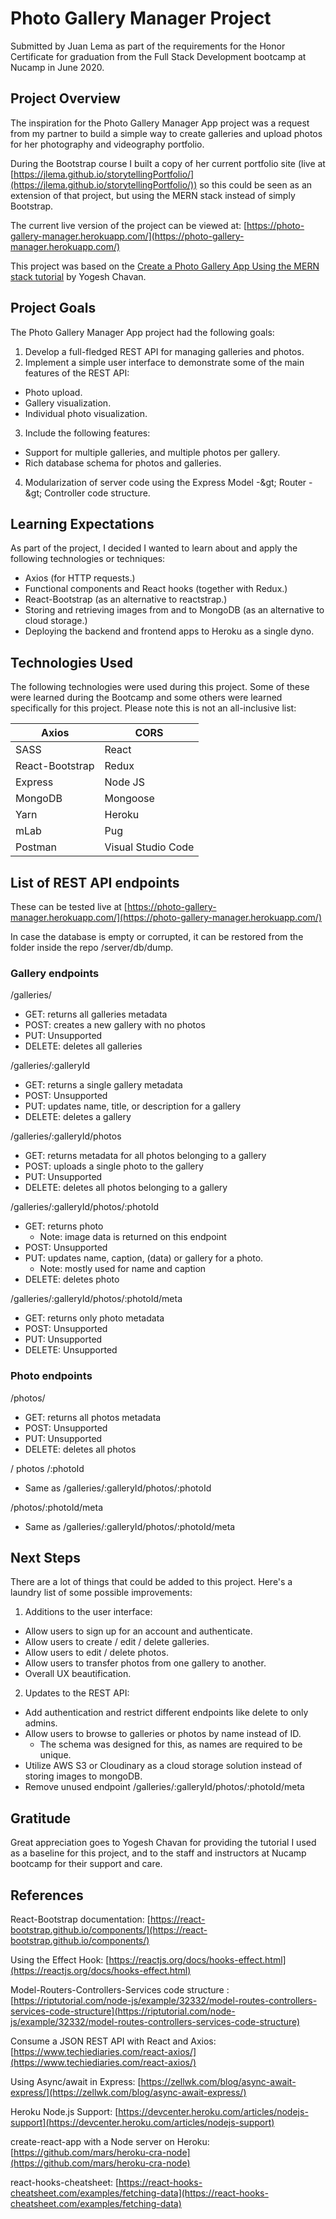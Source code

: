 # Photo Gallery Manager Project

Submitted by Juan Lema as part of the requirements for the Honor Certificate for graduation from the Full Stack Development bootcamp at Nucamp in June 2020.

## Project Overview

The inspiration for the Photo Gallery Manager App project was a request from my partner to build a simple way to create galleries and upload photos for her photography and videography portfolio.

During the Bootstrap course I built a copy of her current portfolio site (live at [https://jlema.github.io/storytellingPortfolio/](https://jlema.github.io/storytellingPortfolio/)) so this could be seen as an extension of that project, but using the MERN stack instead of simply Bootstrap.

The current live version of the project can be viewed at: [https://photo-gallery-manager.herokuapp.com/](https://photo-gallery-manager.herokuapp.com/)

This project was based on the [Create a Photo Gallery App Using the MERN stack tutorial](https://levelup.gitconnected.com/create-a-photo-gallery-app-using-mern-stack-826d7d926232) by Yogesh Chavan.

## Project Goals

The Photo Gallery Manager App project had the following goals:

1. Develop a full-fledged REST API for managing galleries and photos.
2. Implement a simple user interface to demonstrate some of the main features of the REST API:

- Photo upload.
- Gallery visualization.
- Individual photo visualization.

3. Include the following features:

- Support for multiple galleries, and multiple photos per gallery.
- Rich database schema for photos and galleries.

4. Modularization of server code using the Express Model -\&gt; Router -\&gt; Controller code structure.

## Learning Expectations

As part of the project, I decided I wanted to learn about and apply the following technologies or techniques:

- Axios (for HTTP requests.)
- Functional components and React hooks (together with Redux.)
- React-Bootstrap (as an alternative to reactstrap.)
- Storing and retrieving images from and to MongoDB (as an alternative to cloud storage.)
- Deploying the backend and frontend apps to Heroku as a single dyno.

## Technologies Used

The following technologies were used during this project. Some of these were learned during the Bootcamp and some others were learned specifically for this project. Please note this is not an all-inclusive list:

| Axios | CORS |
| --- | --- |
| SASS | React |
| React-Bootstrap | Redux |
| Express | Node JS |
| MongoDB | Mongoose |
| Yarn | Heroku |
| mLab | Pug |
| Postman | Visual Studio Code |

## List of REST API endpoints

These can be tested live at [https://photo-gallery-manager.herokuapp.com/](https://photo-gallery-manager.herokuapp.com/)

In case the database is empty or corrupted, it can be restored from the folder inside the repo /server/db/dump.

### Gallery endpoints

/galleries/

- GET: returns all galleries metadata
- POST: creates a new gallery with no photos
- PUT: Unsupported
- DELETE: deletes all galleries

/galleries/:galleryId

- GET: returns a single gallery metadata
- POST: Unsupported
- PUT: updates name, title, or description for a gallery
- DELETE: deletes a gallery

/galleries/:galleryId/photos

- GET: returns metadata for all photos belonging to a gallery
- POST: uploads a single photo to the gallery
- PUT: Unsupported
- DELETE: deletes all photos belonging to a gallery

/galleries/:galleryId/photos/:photoId

- GET: returns photo
  - Note: image data is returned on this endpoint
- POST: Unsupported
- PUT: updates name, caption, (data) or gallery for a photo.
  - Note: mostly used for name and caption
- DELETE: deletes photo

/galleries/:galleryId/photos/:photoId/meta

- GET: returns only photo metadata
- POST: Unsupported
- PUT: Unsupported
- DELETE: Unsupported

### Photo endpoints

/photos/

- GET: returns all photos metadata
- POST: Unsupported
- PUT: Unsupported
- DELETE: deletes all photos

/ photos /:photoId

- Same as /galleries/:galleryId/photos/:photoId

/photos/:photoId/meta

- Same as /galleries/:galleryId/photos/:photoId/meta

## Next Steps

There are a lot of things that could be added to this project. Here&#39;s a laundry list of some possible improvements:

1. Additions to the user interface:

- Allow users to sign up for an account and authenticate.
- Allow users to create / edit / delete galleries.
- Allow users to edit / delete photos.
- Allow users to transfer photos from one gallery to another.
- Overall UX beautification.

2. Updates to the REST API:

- Add authentication and restrict different endpoints like delete to only admins.
- Allow users to browse to galleries or photos by name instead of ID.
  - The schema was designed for this, as names are required to be unique.
- Utilize AWS S3 or Cloudinary as a cloud storage solution instead of storing images to mongoDB.
- Remove unused endpoint /galleries/:galleryId/photos/:photoId/meta

## Gratitude

Great appreciation goes to Yogesh Chavan for providing the tutorial I used as a baseline for this project, and to the staff and instructors at Nucamp bootcamp for their support and care.

## References

React-Bootstrap documentation: [https://react-bootstrap.github.io/components/](https://react-bootstrap.github.io/components/)

Using the Effect Hook: [https://reactjs.org/docs/hooks-effect.html](https://reactjs.org/docs/hooks-effect.html)

Model-Routers-Controllers-Services code structure : [https://riptutorial.com/node-js/example/32332/model-routes-controllers-services-code-structure](https://riptutorial.com/node-js/example/32332/model-routes-controllers-services-code-structure)

Consume a JSON REST API with React and Axios: [https://www.techiediaries.com/react-axios/](https://www.techiediaries.com/react-axios/)

Using Async/await in Express: [https://zellwk.com/blog/async-await-express/](https://zellwk.com/blog/async-await-express/)

Heroku Node.js Support: [https://devcenter.heroku.com/articles/nodejs-support](https://devcenter.heroku.com/articles/nodejs-support)

create-react-app with a Node server on Heroku: [https://github.com/mars/heroku-cra-node](https://github.com/mars/heroku-cra-node)

react-hooks-cheatsheet: [https://react-hooks-cheatsheet.com/examples/fetching-data](https://react-hooks-cheatsheet.com/examples/fetching-data)

